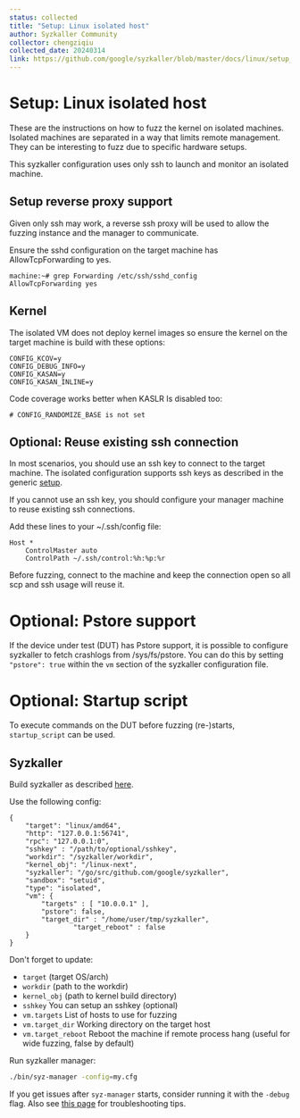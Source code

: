 ```yaml
---
status: collected
title: "Setup: Linux isolated host"
author: Syzkaller Community
collector: chengziqiu
collected_date: 20240314
link: https://github.com/google/syzkaller/blob/master/docs/linux/setup_linux-host_isolated.md
---
```


# Setup: Linux isolated host

These are the instructions on how to fuzz the kernel on isolated machines.
Isolated machines are separated in a way that limits remote management. They can
be interesting to fuzz due to specific hardware setups.

This syzkaller configuration uses only ssh to launch and monitor an isolated
machine.

## Setup reverse proxy support

Given only ssh may work, a reverse ssh proxy will be used to allow the fuzzing
instance and the manager to communicate.

Ensure the sshd configuration on the target machine has AllowTcpForwarding to yes.
```
machine:~# grep Forwarding /etc/ssh/sshd_config
AllowTcpForwarding yes
```

## Kernel

The isolated VM does not deploy kernel images so ensure the kernel on the target
machine is build with these options:
```
CONFIG_KCOV=y
CONFIG_DEBUG_INFO=y
CONFIG_KASAN=y
CONFIG_KASAN_INLINE=y
```

Code coverage works better when KASLR Is disabled too:
```
# CONFIG_RANDOMIZE_BASE is not set
```

## Optional: Reuse existing ssh connection

In most scenarios, you should use an ssh key to connect to the target machine.
The isolated configuration supports ssh keys as described in the generic
[setup](setup.md).

If you cannot use an ssh key, you should configure your manager machine to reuse
existing ssh connections.

Add these lines to your ~/.ssh/config file:
```
Host *
	ControlMaster auto
	ControlPath ~/.ssh/control:%h:%p:%r
```

Before fuzzing, connect to the machine and keep the connection open so all scp
and ssh usage will reuse it.

# Optional: Pstore support

If the device under test (DUT) has Pstore support, it is possible to configure syzkaller to
fetch crashlogs from /sys/fs/pstore. You can do this by setting `"pstore": true` within
the `vm` section of the syzkaller configuration file.

# Optional: Startup script

To execute commands on the DUT before fuzzing (re-)starts,
`startup_script` can be used.

## Syzkaller

Build syzkaller as described [here](/docs/linux/setup.md#go-and-syzkaller).

Use the following config:
```
{
	"target": "linux/amd64",
	"http": "127.0.0.1:56741",
	"rpc": "127.0.0.1:0",
	"sshkey" : "/path/to/optional/sshkey",
	"workdir": "/syzkaller/workdir",
	"kernel_obj": "/linux-next",
	"syzkaller": "/go/src/github.com/google/syzkaller",
	"sandbox": "setuid",
	"type": "isolated",
	"vm": {
		"targets" : [ "10.0.0.1" ],
		"pstore": false,
		"target_dir" : "/home/user/tmp/syzkaller",
                "target_reboot" : false
	}
}
```

Don't forget to update:
 - `target` (target OS/arch)
 - `workdir` (path to the workdir)
 - `kernel_obj` (path to kernel build directory)
 - `sshkey` You can setup an sshkey (optional)
 - `vm.targets` List of hosts to use for fuzzing
 - `vm.target_dir` Working directory on the target host
 - `vm.target_reboot` Reboot the machine if remote process hang (useful for wide fuzzing, false by default)

Run syzkaller manager:
``` bash
./bin/syz-manager -config=my.cfg
```

If you get issues after `syz-manager` starts, consider running it with the `-debug` flag.
Also see [this page](/docs/troubleshooting.md) for troubleshooting tips.
